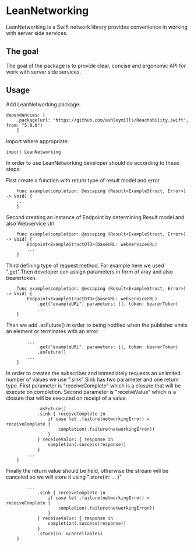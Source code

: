 # LeanNetworking

LeanNetworking is a Swift network library provides convenience in working with server side services.

## The goal

The goal of the package is to provide clear, concise and ergonomic API for work with server side services.

## Usage

Add LeanNetworking package:
```
dependencies: [
    .package(url: "https://github.com/ashleymills/Reachability.swift", from: "5.0.0")
    ]
```

Import where appropriate:
```
import LeanNetworking
```

In order to use LeanNetworking developer should do according to these steps:

First create a function with return type of result model and error
```
    func example(completion: @escaping (Result<ExampleStruct, Error>) -> Void) {
    ...
    }
```  
Second creating an instance of Endpoint by determining Result model and also Webservice Url

```
    func example(completion: @escaping (Result<ExampleStruct, Error>) -> Void) {
        Endpoint<ExampleStructDTO>(baseURL: webserviceURL)
        ...
    }
```
Third defining type of request method. For example here we used ".get".Then developer can assign parameters in form of aray and also bearertoken.
```
    func example(completion: @escaping (Result<ExampleStruct, Error>) -> Void) {
        Endpoint<ExampleStructDTO>(baseURL: webserviceURL)
            .get("exampleURL", parameters: [], token: bearerToken)
            ...
    }
```
Then we add .asFuture() in order to being notified when the publisher emits an element or terminates with an error.

```
        ...
            .get("exampleURL", parameters: [], token: bearerToken)
            .asFuture()
        ...
    }
```
In order to creates the subscriber and immediately requests an unlimited number of values we use ".sink" Sink has two parameter and one return type.
First parameter is "receiveComplete" which is a closure that will be execute on completion.
Second parameter is "receiveValue" which is a closure that will be executed on receipt of a value.

```    ...
            .asFuture()
            .sink { receiveComplete in
                if case let .failure(networkingError) = receiveComplete {
                    completion(.failure(networkingError))
                }
            } receiveValue: { response in
                completion(.success(response))
            }
        ...
    }
```

Finally the return value should be held, otherwise the stream will be canceled so we will store it using ".store(in: ... )"

```
        ...
            .sink { receiveComplete in
                if case let .failure(networkingError) = receiveComplete {
                    completion(.failure(networkingError))
                }
            } receiveValue: { response in
                completion(.success(response))
            }
            .store(in: &cancellables)
    }
```
